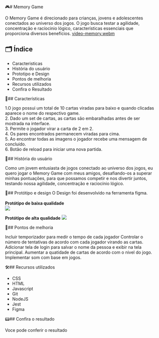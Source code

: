 :video_game:# Memory Game

O Memory Game é direcionado para crianças, jovens e adolescentes conectados ao universo dos jogos. O jogo busca testar a agilidade, concentração e racíocinio lógico, características essenciais que proporciona diversos benefícios.
[video-memory.webm](https://github.com/sellylima/SAP012-memory-match/assets/71739592/54128a56-4198-4218-ab12-d65f075bafbf)


## :card_index_dividers: Índice

- Caracteristicas
- História do usuário
- Prototipo e Design
- Pontos de melhoria
- Recursos utilizados
- Confira o Resultado

:flower_playing_cards:## Características

1.O jogo possui um total de 10 cartas viradas para baixo e quando clicadas aparece o nome do respectivo game.<br>
2. Dado um set de cartas, as cartas são embaralhadas antes de ser mostrada na interface.<br>
3. Permite o jogador virar a carta de 2 em 2.<br>
4. Os pares encontrados permanecem viradas para cima.<br>
5. Ao encontrar todas as imagens o jogador recebe uma mensagem de concluído.<br>
6. Botão de reload para iniciar uma nova partida.<br>

:man:## História do usuário

Como um jovem entusiasta de jogos conectado ao universo dos jogos, eu quero jogar o Memory Game com meus amigos, desafiando-os a superar minhas pontuações, para que possamos competir e nos divertir juntos, testando nossa agilidade, concentração e raciocínio lógico.

:art:## Protótipo e design
O Design foi desenvolvido na ferramenta figma. <br><br>
__Protótipo de baixa qualidade__<br>
![](../img/prototipo-baixa.png)

__Protótipo de alta qualidade__
![](../img/prototipo-alta.png)


:pushpin:## Pontos de melhoria

Incluir temporizador para medir o tempo de cada jogador
Controlar o número de tentativas de acordo com cada jogador virando as cartas.
Adicionar tela de login para salvar o nome da pessoa e exibir na tela principal.
Aumentar a quatidade de cartas de acordo com o nivel do jogo.
Implementar som com base em jogos.

:hammer_and_wrench:## Recursos utilizados

- CSS
- HTML
- Javascript
- Git
- NodeJS
- Jest
- Figma

:pager:## Confira o resultado

Voce pode conferir o resultado

